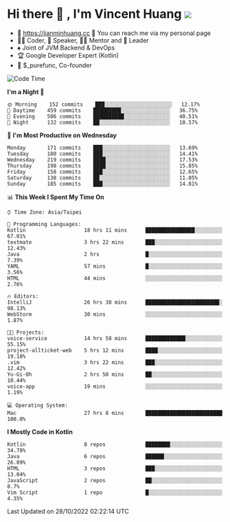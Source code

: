 # Hi there 👋 , I'm Vincent Huang ![](https://komarev.com/ghpvc/?username=Jian-Min-Huang)
- 💎 https://jianminhuang.cc 🙋 You can reach me via my personal page
- 👨‍💻 Coder, 🎤 Speaker, 👨‍🏫 Mentor and 🚀 Leader
- ♠️ Joint of JVM Backend & DevOps
- 🏆 Google Developer Expert (Kotlin)
- 💼 $_purefunc, Co-founder

<!--START_SECTION:waka-->
![Code Time](http://img.shields.io/badge/Code%20Time-1%2C124%20hrs%2027%20mins-blue)

**I'm a Night 🦉** 

```text
🌞 Morning    152 commits    ███░░░░░░░░░░░░░░░░░░░░░░   12.17% 
🌆 Daytime    459 commits    █████████░░░░░░░░░░░░░░░░   36.75% 
🌃 Evening    506 commits    ██████████░░░░░░░░░░░░░░░   40.51% 
🌙 Night      132 commits    ██░░░░░░░░░░░░░░░░░░░░░░░   10.57%

```
📅 **I'm Most Productive on Wednesday** 

```text
Monday       171 commits    ███░░░░░░░░░░░░░░░░░░░░░░   13.69% 
Tuesday      180 commits    ███░░░░░░░░░░░░░░░░░░░░░░   14.41% 
Wednesday    219 commits    ████░░░░░░░░░░░░░░░░░░░░░   17.53% 
Thursday     198 commits    ████░░░░░░░░░░░░░░░░░░░░░   15.85% 
Friday       158 commits    ███░░░░░░░░░░░░░░░░░░░░░░   12.65% 
Saturday     138 commits    ██░░░░░░░░░░░░░░░░░░░░░░░   11.05% 
Sunday       185 commits    ███░░░░░░░░░░░░░░░░░░░░░░   14.81%

```


📊 **This Week I Spent My Time On** 

```text
⌚︎ Time Zone: Asia/Taipei

💬 Programming Languages: 
Kotlin                   18 hrs 11 mins      ████████████████░░░░░░░░░   67.01% 
textmate                 3 hrs 22 mins       ███░░░░░░░░░░░░░░░░░░░░░░   12.43% 
Java                     2 hrs               █░░░░░░░░░░░░░░░░░░░░░░░░   7.39% 
YAML                     57 mins             █░░░░░░░░░░░░░░░░░░░░░░░░   3.56% 
HTML                     44 mins             ░░░░░░░░░░░░░░░░░░░░░░░░░   2.76%

🔥 Editors: 
IntelliJ                 26 hrs 38 mins      ████████████████████████░   98.13% 
WebStorm                 30 mins             ░░░░░░░░░░░░░░░░░░░░░░░░░   1.87%

🐱‍💻 Projects: 
voice-service            14 hrs 58 mins      █████████████░░░░░░░░░░░░   55.15% 
project-allticket-web    5 hrs 12 mins       ████░░░░░░░░░░░░░░░░░░░░░   19.18% 
.vim                     3 hrs 22 mins       ███░░░░░░░░░░░░░░░░░░░░░░   12.42% 
Yu-Gi-Oh                 2 hrs 50 mins       ██░░░░░░░░░░░░░░░░░░░░░░░   10.44% 
voice-app                19 mins             ░░░░░░░░░░░░░░░░░░░░░░░░░   1.19%

💻 Operating System: 
Mac                      27 hrs 8 mins       █████████████████████████   100.0%

```

**I Mostly Code in Kotlin** 

```text
Kotlin                   8 repos             ████████░░░░░░░░░░░░░░░░░   34.78% 
Java                     6 repos             ██████░░░░░░░░░░░░░░░░░░░   26.09% 
HTML                     3 repos             ███░░░░░░░░░░░░░░░░░░░░░░   13.04% 
JavaScript               2 repos             ██░░░░░░░░░░░░░░░░░░░░░░░   8.7% 
Vim Script               1 repo              █░░░░░░░░░░░░░░░░░░░░░░░░   4.35%

```



 Last Updated on 28/10/2022 02:22:14 UTC
<!--END_SECTION:waka-->
